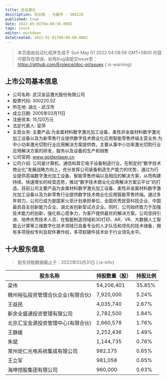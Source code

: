 ```yaml
---
title: 金运激光
description: 创业板 - 元器件 - 300220
published: true
date: 2022-05-01T04:08:56.000Z
tags: stock
editor: markdown
dateCreated: 2022-01-01T00:00:00.000Z
---
```


> 本页面由自动化程序生成于 Sun May 01 2022 04:08:56 GMT+0800
> 内容可能存在错误，如有bug请提交issue至：https://github.com/Eroleice/doc-pi/issues
{.is-warning}

## 上市公司基本信息
- 公司名称: 武汉金运激光股份有限公司
- 股票代码: 300220.SZ
- 所在地: 湖北 - 武汉市
- 成立日期: 2005年03月11日
- 注册资本: 15,120万元
- 法定代表人: 梁萍
- 主营业务: 主要产品:为金属材料数字激光加工设备，柔性非金属材料数字激光加工设备以及为新零售行业提供数字技术商业化应用智能零售终端主营业务:为中小功率激光切割行业应用解决方案提供商，主要从事中小功率激光切割行业应用解决方案的研发，服务以及设备的生产和销售
- 公司官网: www.goldenlaser.cn
- 公司介绍: 公司是计算机、通信和其它电子设备制造行业，在制定的“数字技术商业化”发展战略方向上，充分发挥公司装备制造生产能力的优势，通过为行业提供高端数字激光加工设备、智能零售终端以及相应的解决方案，从而构建持续、快速增长的经营态势，推动“数字技术商业化应用解决方案云平台”的打造。目前公司主要产品为金属材料数字激光加工设备、柔性非金属材料数字激光加工设备以及为新零售行业提供数字技术商业化应用智能零售终端。通过多年努力，公司已成为是国家火炬计划承担单位、全国优秀民营科技企业、中国最具自主创新能力企业、湖北省创新型试点企业。同时，公司始终致力于加强技术能力的创新，强化核心竞争力，为客户提供最优的解决方案。公司坚持引进、培养优秀技术人员，在智能制造领域和3D打印、AR、VR、大数据人工智能云计算等三维数字化技术领域已具备专业的人才队伍和领先的技术储备，拥有多项授权专利及软件著作权，多项软硬件技术处于行业领先水平。


## 十大股东信息
> 股东持股数据截止于：2022年03月31日
{.is-info}

| 股东名称 | 持股数量（股） | 持股比例 |
| --- | --- | --- |
| 梁伟 | 54,206,401 | 35.85% |
| 赣州裕弘投资管理合伙企业(有限合伙) | 7,920,000 | 5.24% |
| 王益民 | 4,035,740 | 2.67% |
| 新余全盛通投资管理有限公司 | 2,782,500 | 1.84% |
| 北京汇宝金源投资管理中心(有限合伙) | 2,660,578 | 1.76% |
| 王静媛 | 2,252,436 | 1.49% |
| 朱斌 | 1,144,735 | 0.76% |
| 常州炬仁光电系统集成有限公司 | 982,175 | 0.65% |
| 王立军 | 981,058 | 0.65% |
| 海坤控股集团有限公司 | 960,000 | 0.63% |




